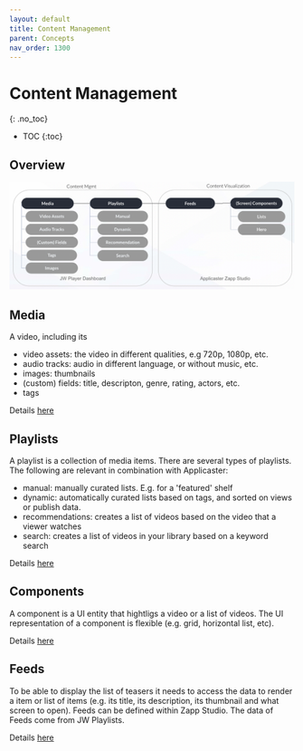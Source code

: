 ```yaml
---
layout: default
title: Content Management
parent: Concepts 
nav_order: 1300
---
```



# Content Management 
{: .no_toc}

- TOC
{:toc}

## Overview
<a href="https://docs.google.com/presentation/d/1K9hKSeJYY1nFBpW7GQUi7rbWmIYo4qJ_NIgOHzYUQHA/edit">
<img src="../img/content-mgmt.png" width="768">
</a>
<!--
Source file [here](https://docs.google.com/presentation/d/1K9hKSeJYY1nFBpW7GQUi7rbWmIYo4qJ_NIgOHzYUQHA/edit)
-->

## Media
A video, including its 
- video assets: the video in different qualities, e.g 720p, 1080p, etc. 
- audio tracks: audio in different language, or without music, etc. 
- images: thumbnails
- (custom) fields: title, descripton, genre, rating, actors, etc. 
- tags

Details [here](https://support.jwplayer.com/articles/add-videos-to-your-jw-player-library)

## Playlists
A playlist is a collection of media items. There are several types of playlists. The following are relevant in combination with Applicaster:
- manual: manually curated lists. E.g. for a 'featured' shelf
- dynamic: automatically curated lists based on tags, and sorted on views or publish data. 
- recommendations: creates a list of videos based on the video that a viewer watches
- search: creates a list of videos in your library based on a keyword search

Details [here](https://support.jwplayer.com/articles/create-a-playlist)


## Components
A component is a UI entity that hightligs a video or a list of videos. The UI representation of a component is flexible (e.g. grid, horizontal list, etc). 

Details [here](https://docs.applicaster.com/integrations/#how-zapp-apps-consume-data)

## Feeds
To be able to display the list of teasers it needs to access the data to render a item or list of items (e.g. its title, its description, its thumbnail and what screen to open). Feeds can be defined within Zapp Studio. The data of Feeds come from JW Playlists. 

Details [here](https://docs.applicaster.com/integrations/#how-zapp-apps-consume-data)



